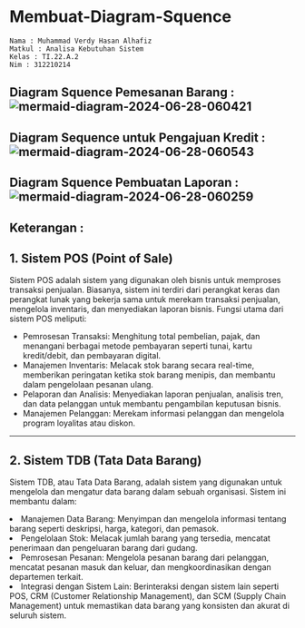 # Membuat-Diagram-Squence

```
Nama : Muhammad Verdy Hasan Alhafiz
Matkul : Analisa Kebutuhan Sistem
Kelas : TI.22.A.2
Nim : 312210214
```

## Diagram Squence Pemesanan Barang :![mermaid-diagram-2024-06-28-060421](https://github.com/Mverdy22A2/Membuat-Diagram-Squence/assets/115523263/b086823a-5cd0-43b1-9741-2e119887be05)

## Diagram Sequence untuk Pengajuan Kredit : ![mermaid-diagram-2024-06-28-060543](https://github.com/Mverdy22A2/Membuat-Diagram-Squence/assets/115523263/6bf973b2-3794-4ad2-8697-c8435cfbaf78)

## Diagram Squence Pembuatan Laporan :![mermaid-diagram-2024-06-28-060259](https://github.com/Mverdy22A2/Membuat-Diagram-Squence/assets/115523263/db4fec4f-7181-4604-825c-f491404f219d)

## Keterangan : 

<h2>1. Sistem POS (Point of Sale)</h2>

Sistem POS adalah sistem yang digunakan oleh bisnis untuk memproses transaksi penjualan. Biasanya, sistem ini terdiri dari perangkat keras dan perangkat lunak yang bekerja sama untuk merekam transaksi penjualan, mengelola inventaris, dan menyediakan laporan bisnis. Fungsi utama dari sistem POS meliputi:

<ul>
<li>Pemrosesan Transaksi: Menghitung total pembelian, pajak, dan menangani berbagai metode pembayaran seperti tunai, kartu kredit/debit, dan pembayaran digital.</li>

<li>Manajemen Inventaris: Melacak stok barang secara real-time, memberikan peringatan ketika stok barang menipis, dan membantu dalam pengelolaan pesanan ulang.</li>

<li>Pelaporan dan Analisis: Menyediakan laporan penjualan, analisis tren, dan data pelanggan untuk membantu pengambilan keputusan bisnis.</li>

<li>Manajemen Pelanggan: Merekam informasi pelanggan dan mengelola program loyalitas atau diskon.</li>
</ul>

-------------------------------------------

<h2>2. Sistem TDB (Tata Data Barang)</h2>

Sistem TDB, atau Tata Data Barang, adalah sistem yang digunakan untuk mengelola dan mengatur data barang dalam sebuah organisasi. Sistem ini membantu dalam:
   
<li>Manajemen Data Barang: Menyimpan dan mengelola informasi tentang barang seperti deskripsi, harga, kategori, dan pemasok.</li>
    
<li>Pengelolaan Stok: Melacak jumlah barang yang tersedia, mencatat penerimaan dan pengeluaran barang dari gudang.</li>
    
<li>Pemrosesan Pesanan: Mengelola pesanan barang dari pelanggan, mencatat pesanan masuk dan keluar, dan mengkoordinasikan dengan departemen terkait.</li>
    
<li>Integrasi dengan Sistem Lain: Berinteraksi dengan sistem lain seperti POS, CRM (Customer Relationship Management), dan SCM (Supply Chain Management) untuk memastikan data barang yang konsisten dan akurat di seluruh sistem.</li>

